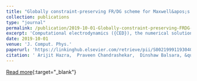 ```yaml
---
title: "Globally constraint-preserving FR/DG scheme for Maxwell&apos;s equations at all orders"
collection: publications
type: "journal"
permalink: /publication/2019-10-01-Globally-constraint-preserving-FRDG-scheme-for-Maxwells-equations-at-all-orders
excerpt: 'Computational electrodynamics ({CED}), the numerical solution of Maxwell’s equations, plays an incredibly important role in several problems in science and engineering. High accuracy solutions are desired, and the discontinuous Galerkin ({DG}) method is one of the better ways of delivering high accuracy in numerical {CED}. Maxwell’s equations have a pair of involution constraints for which mimetic schemes that globally satisfy the constraints at a discrete level are highly desirable. Balsara and Käppeli (2019) presented a von Neumann stability analysis of globally constraint-preserving {DG} schemes for {CED} up to fourth order. That paper was focused on developing the theory and documenting the superior dissipation and dispersion of {DGTD} schemes in media with constant permittivity and permeability. In this paper we present working {DGTD} schemes for {CED} that go up to fifth order of accuracy and analyze their performance when permittivity and permeability vary strongly in space. Our {DGTD} schemes achieve constraint preservation by collocating the electric displacement and magnetic induction as well as their higher order modes in the faces of the mesh. Our first finding is that at fourth and higher orders of accuracy, one has to evolve some zone-centered modes in addition to the face-centered modes. It is well-known that the limiting step in {DG} schemes causes a reduction of the optimal accuracy of the scheme; though the schemes still retain their formal order of accuracy with {WENO}-type limiters. In this paper, we document simulations where permittivity and permeability vary by almost an order of magnitude without requiring any limiting of the {DG} scheme. This very favorable second finding ensures that {DGTD} schemes retain optimal accuracy even in the presence of large spatial variations in permittivity and permeability. We also study the conservation of electromagnetic energy in these problems. Our third finding shows that the electromagnetic energy is conserved very well even when permittivity and permeability vary strongly in space; as long as the conductivity is zero.'
date: 2019-10-01
venue: 'J. Comput. Phys.'
paperurl: 'https://linkinghub.elsevier.com/retrieve/pii/S0021999119304048'
citation: ' Arijit Hazra,  Praveen Chandrashekar,  Dinshaw Balsara, &quot;Globally constraint-preserving FR/DG scheme for Maxwell&amp;apos;s equations at all orders.&quot; J. Comput. Phys., 2019.'
---
```

[Read more](https://linkinghub.elsevier.com/retrieve/pii/S0021999119304048){:target="_blank"}
